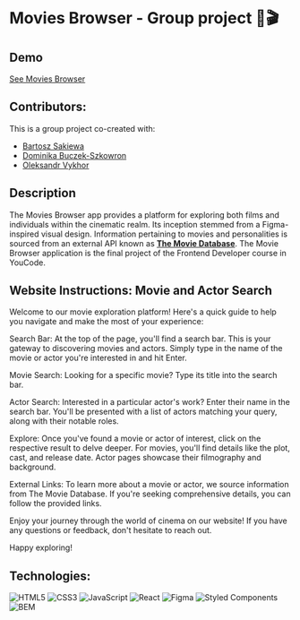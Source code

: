 # Movies Browser - Group project 🎥🎬

## Demo
[See Movies Browser](https://siedemus.github.io/movies-browser/#/movies?page=1)

## Contributors:
This is a group project co-created with:
- [Bartosz Sakiewa](https://github.com/Siedemus)
- [Dominika Buczek-Szkowron](https://github.com/DominikaBuczekSzkowron)
- [Oleksandr Vykhor](https://github.com/mileni67)

## Description
The Movies Browser app provides a platform for exploring both films and individuals within the cinematic realm. Its inception stemmed from a Figma-inspired visual design. Information pertaining to movies and personalities is sourced from an external API known as [**The Movie Database**](https://www.themoviedb.org/). The Movie Browser application is the final project of the Frontend Developer course in YouCode.

## Website Instructions: Movie and Actor Search

Welcome to our movie exploration platform! Here's a quick guide to help you navigate and make the most of your experience:

Search Bar: At the top of the page, you'll find a search bar. This is your gateway to discovering movies and actors. Simply type in the name of the movie or actor you're interested in and hit Enter.

Movie Search: Looking for a specific movie? Type its title into the search bar.

Actor Search: Interested in a particular actor's work? Enter their name in the search bar. You'll be presented with a list of actors matching your query, along with their notable roles.

Explore: Once you've found a movie or actor of interest, click on the respective result to delve deeper. For movies, you'll find details like the plot, cast, and release date. Actor pages showcase their filmography and background.

External Links: To learn more about a movie or actor, we source information from The Movie Database. If you're seeking comprehensive details, you can follow the provided links.

Enjoy your journey through the world of cinema on our website! If you have any questions or feedback, don't hesitate to reach out.

Happy exploring!

## Technologies:
![HTML5](https://img.shields.io/badge/HTML5-%23E34F26.svg?&style=flat&logo=html5&logoColor=white)
![CSS3](https://img.shields.io/badge/CSS3-%231572B6.svg?&style=flat&logo=css3&logoColor=white)
![JavaScript](https://img.shields.io/badge/JavaScript-%23F7DF1E.svg?&style=flat&logo=javascript&logoColor=black)
![React](https://img.shields.io/badge/React-%2361DAFB.svg?&style=flat&logo=react&logoColor=white)
![Figma](https://img.shields.io/badge/Figma-%23F24E1E.svg?&style=flat&logo=figma&logoColor=white)
![Styled Components](https://img.shields.io/badge/Styled_Components-%23DB7093.svg?&style=flat&logo=styled-components&logoColor=white)
![BEM](https://img.shields.io/badge/BEM-%23E84D3D.svg?&style=flat)





